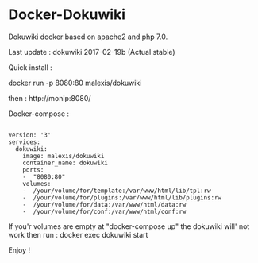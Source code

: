 # Docker-Dokuwiki

Dokuwiki docker based on apache2 and php 7.0.

Last update : dokuwiki 2017-02-19b (Actual stable)

Quick install :

  docker run -p 8080:80 malexis/dokuwiki

then : http://monip:8080/

Docker-compose :

<code>
version: '3'
services:
  dokuwiki:
    image: malexis/dokuwiki
    container_name: dokuwiki
    ports:
    -  "8080:80"
    volumes:
    -  /your/volume/for/template:/var/www/html/lib/tpl:rw
    -  /your/volume/for/plugins:/var/www/html/lib/plugins:rw
    -  /your/volume/for/data:/var/www/html/data:rw
    -  /your/volume/for/conf:/var/www/html/conf:rw
</code>

If you'r volumes are empty at "docker-compose up" the dokuwiki will' not work then run :
  docker exec dokuwiki start

Enjoy ! 
